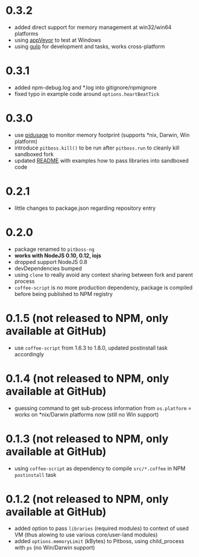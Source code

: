 # 0.3.2

- added direct support for memory management at win32/win64 platforms
- using [appVeyor](https://ci.appveyor.com/project/Apiary/pitboss) to test at Windows
- using [gulp](https://www.npmjs.org/package/gulp) for development and tasks, works cross-platform

# 0.3.1

- added npm-debug.log and *.log into gitignore/npmignore
- fixed typo in example code around `options.heartBeatTick`

# 0.3.0

- use [pidusage](https://www.npmjs.org/package/pidusage) to monitor memory footprint (supports *nix, Darwin, Win platform)
- introduce `pitboss.kill()` to be run after `pitboss.run` to cleanly kill sandboxed fork
- updated [README](README.md) with examples how to pass libraries into sandboxed code

# 0.2.1

- little changes to package.json regarding repository entry

# 0.2.0

- package renamed to `pitboss-ng`
- __works with NodeJS 0.10, 0.12, iojs__
- dropped support NodeJS 0.8
- devDependencies bumped
- using `clone` to really avoid any context sharing between fork and parent process
- `coffee-script` is no more production dependency, package is compiled before being published to NPM registry

# 0.1.5 (not released to NPM, only available at GitHub)

- use `coffee-script` from 1.6.3 to 1.8.0, updated postinstall task accordingly

# 0.1.4 (not released to NPM, only available at GitHub)

- guessing command to get sub-process information from `os.platform` = works on *nix/Darwin platforms now (still no Win support)

# 0.1.3 (not released to NPM, only available at GitHub)

- using `coffee-script` as dependency to compile `src/*.coffee` in NPM `postinstall` task

# 0.1.2 (not released to NPM, only available at GitHub)

- added option to pass `libraries` (required modules) to context of used VM (thus alowing to use various core/user-land modules)
- added `options.memoryLimit` (kBytes) to Pitboss, using child_process with `ps` (no Win/Darwin support)
